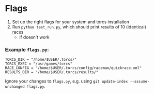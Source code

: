 # Flags

1. Set up the right flags for your system and torcs installation
2. Run `python test_run.py`, which should print results of 10 (identical) races
    * if doesn't work

### Example `flags.py`:
```
TORCS_DIR = "/home/$USER/.torcs/"
TORCS_EXEC = "/usr/games/torcs"
RACE_CONFIG = "/home/$USER/.torcs/config/raceman/quickrace.xml"
RESULTS_DIR = "/home/$USER/.torcs/results/"
```

Ignore your changes to `flags.py`, e.g. using `git update-index --assume-unchanged flags.py`.
